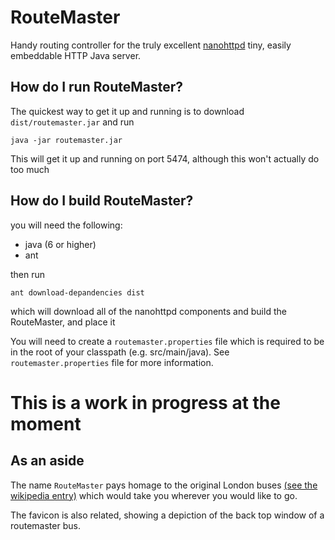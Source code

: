 RouteMaster
===========
Handy routing controller for the truly excellent [nanohttpd](https://github.com/NanoHttpd/nanohttpd) tiny, easily embeddable HTTP Java server.

## How do I run RouteMaster?

The quickest way to get it up and running is to download ```dist/routemaster.jar``` and run

```
java -jar routemaster.jar
```

This will get it up and running on port 5474, although this won't actually do too much

## How do I build RouteMaster?

you will need the following:

  + java (6 or higher)
  + ant

then run

```
ant download-depandencies dist 
```

which will download all of the nanohttpd components and build the RouteMaster, and place it

You will need to create a ```routemaster.properties``` file which is required to be in the root of your classpath (e.g. src/main/java).  See ```routemaster.properties``` file for more information.

# This is a work in progress at the moment

## As an aside

The name ```RouteMaster``` pays homage to the original London buses [(see the wikipedia entry)](http://en.wikipedia.org/wiki/Routemaster) which would take you wherever you would like to go.

The favicon is also related, showing a depiction of the back top window of a routemaster bus.
